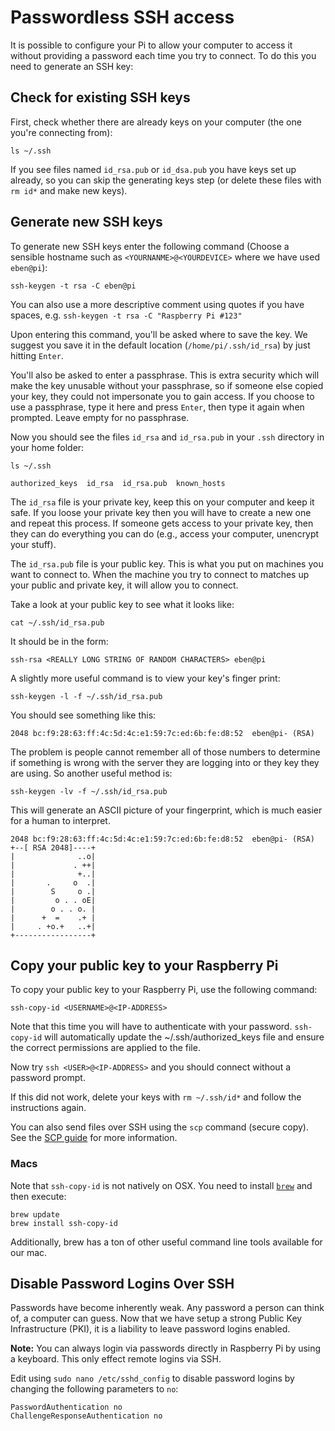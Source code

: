 # Passwordless SSH access

It is possible to configure your Pi to allow your computer to access it without providing a password each time you try to connect. To do this you need to generate an SSH key:

## Check for existing SSH keys

First, check whether there are already keys on your computer (the one you're connecting from):

```
ls ~/.ssh
```

If you see files named `id_rsa.pub` or `id_dsa.pub` you have keys set up already, so you can skip the generating keys step (or delete these files with `rm id*` and make new keys).

## Generate new SSH keys

To generate new SSH keys enter the following command (Choose a sensible hostname such as `<YOURNANME>@<YOURDEVICE>` where we have used `eben@pi`):

```
ssh-keygen -t rsa -C eben@pi
```

You can also use a more descriptive comment using quotes if you have spaces, e.g. `ssh-keygen -t rsa -C "Raspberry Pi #123"`

Upon entering this command, you'll be asked where to save the key. We suggest you save it in the default location (`/home/pi/.ssh/id_rsa`) by just hitting `Enter`.

You'll also be asked to enter a passphrase. This is extra security which will make the key unusable without your passphrase, so if someone else copied your key, they could not impersonate you to gain access. If you choose to use a passphrase, type it here and press `Enter`, then type it again when prompted. Leave empty for no passphrase.

Now you should see the files `id_rsa` and `id_rsa.pub` in your `.ssh` directory in your home folder:

```
ls ~/.ssh
```

```
authorized_keys  id_rsa  id_rsa.pub  known_hosts
```

The `id_rsa` file is your private key, keep this on your computer and keep it safe. If you loose your private key then you will have to create a new one and repeat this process. If someone gets access to your private key, then they can do everything you can do (e.g., access your computer, unencrypt your stuff).

The `id_rsa.pub` file is your public key. This is what you put on machines you want to connect to. When the machine you try to connect to matches up your public and private key, it will allow you to connect.

Take a look at your public key to see what it looks like:

```
cat ~/.ssh/id_rsa.pub
```

It should be in the form:

```
ssh-rsa <REALLY LONG STRING OF RANDOM CHARACTERS> eben@pi
```

A slightly more useful command is to view your key's finger print:

```
ssh-keygen -l -f ~/.ssh/id_rsa.pub
```

You should see something like this:

```
2048 bc:f9:28:63:ff:4c:5d:4c:e1:59:7c:ed:6b:fe:d8:52  eben@pi- (RSA)
```

The problem is people cannot remember all of those numbers to determine if something is wrong with the server they are logging into or they key they are using. So another useful method is:

```
ssh-keygen -lv -f ~/.ssh/id_rsa.pub
```

This will generate an ASCII picture of your fingerprint, which is much easier for a human to interpret.

```
2048 bc:f9:28:63:ff:4c:5d:4c:e1:59:7c:ed:6b:fe:d8:52  eben@pi- (RSA)
+--[ RSA 2048]----+
|              ..o|
|             . ++|
|              +..|
|       .     o  .|
|        S     o .|
|         o . . oE|
|        o . . o. |
|      +  =    .+ |
|     . +o.+   ..+|
+-----------------+
```

## Copy your public key to your Raspberry Pi

To copy your public key to your Raspberry Pi, use the following command:

```
ssh-copy-id <USERNAME>@<IP-ADDRESS>
```

Note that this time you will have to authenticate with your password. `ssh-copy-id` will automatically update the ~/.ssh/authorized_keys file and ensure the correct permissions are applied to the file.

Now try `ssh <USER>@<IP-ADDRESS>` and you should connect without a password prompt.

If this did not work, delete your keys with `rm ~/.ssh/id*` and follow the instructions again.

You can also send files over SSH using the `scp` command (secure copy). See the [SCP guide](scp.md) for more information.

### Macs

Note that `ssh-copy-id` is not natively on OSX. You need to install [`brew`](http://brew.sh) and then execute:

```
brew update
brew install ssh-copy-id
```

Additionally, brew has a ton of other useful command line tools available for our mac. 

## Disable Password Logins Over SSH

Passwords have become inherently weak. Any password a person can think of, a computer can guess. Now that we have setup a strong Public Key Infrastructure (PKI), it is a liability to leave password logins enabled.

**Note:** You can always login via passwords directly in Raspberry Pi by using a keyboard. This only effect remote logins via SSH.

Edit using `sudo nano /etc/sshd_config` to disable password logins by changing the following parameters to `no`:

```
PasswordAuthentication no
ChallengeResponseAuthentication no
```
